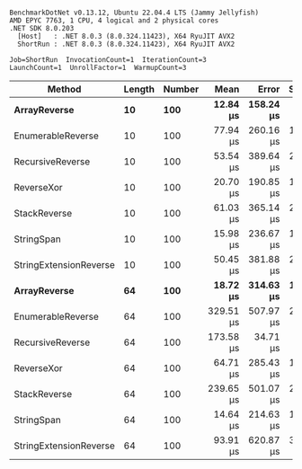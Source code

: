 ```

BenchmarkDotNet v0.13.12, Ubuntu 22.04.4 LTS (Jammy Jellyfish)
AMD EPYC 7763, 1 CPU, 4 logical and 2 physical cores
.NET SDK 8.0.203
  [Host]   : .NET 8.0.3 (8.0.324.11423), X64 RyuJIT AVX2
  ShortRun : .NET 8.0.3 (8.0.324.11423), X64 RyuJIT AVX2

Job=ShortRun  InvocationCount=1  IterationCount=3  
LaunchCount=1  UnrollFactor=1  WarmupCount=3  

```
| Method                 | Length | Number | Mean      | Error     | StdDev    | Median     | Min        | Max       | Allocated |
|----------------------- |------- |------- |----------:|----------:|----------:|-----------:|-----------:|----------:|----------:|
| **ArrayReverse**           | **10**     | **100**    |  **12.84 μs** | **158.24 μs** |  **8.674 μs** |   **7.915 μs** |   **7.745 μs** |  **22.85 μs** |  **10.09 KB** |
| EnumerableReverse      | 10     | 100    |  77.94 μs | 260.16 μs | 14.260 μs |  73.116 μs |  66.715 μs |  93.98 μs |  25.72 KB |
| RecursiveReverse       | 10     | 100    |  53.54 μs | 389.64 μs | 21.357 μs |  43.300 μs |  39.222 μs |  78.08 μs |  56.97 KB |
| ReverseXor             | 10     | 100    |  20.70 μs | 190.85 μs | 10.461 μs |  15.268 μs |  14.075 μs |  32.76 μs |  10.09 KB |
| StackReverse           | 10     | 100    |  61.03 μs | 365.14 μs | 20.014 μs |  54.753 μs |  44.914 μs |  83.44 μs |  31.19 KB |
| StringSpan             | 10     | 100    |  15.98 μs | 236.67 μs | 12.973 μs |   9.397 μs |   7.623 μs |  30.93 μs |   5.41 KB |
| StringExtensionReverse | 10     | 100    |  50.45 μs | 381.88 μs | 20.932 μs |  39.630 μs |  37.135 μs |  74.57 μs |  28.84 KB |
| **ArrayReverse**           | **64**     | **100**    |  **18.72 μs** | **314.63 μs** | **17.246 μs** |   **8.776 μs** |   **8.746 μs** |  **38.63 μs** |  **30.41 KB** |
| EnumerableReverse      | 64     | 100    | 329.51 μs | 507.97 μs | 27.843 μs | 321.302 μs | 306.695 μs | 360.54 μs |  59.31 KB |
| RecursiveReverse       | 64     | 100    | 173.58 μs |  34.71 μs |  1.903 μs | 172.832 μs | 172.171 μs | 175.75 μs | 710.88 KB |
| ReverseXor             | 64     | 100    |  64.71 μs | 285.43 μs | 15.646 μs |  61.885 μs |  50.664 μs |  81.57 μs |  30.41 KB |
| StackReverse           | 64     | 100    | 239.65 μs | 501.07 μs | 27.465 μs | 235.178 μs | 214.700 μs | 269.08 μs |  88.22 KB |
| StringSpan             | 64     | 100    |  14.64 μs | 214.63 μs | 11.764 μs |   8.034 μs |   7.664 μs |  28.22 μs |  15.56 KB |
| StringExtensionReverse | 64     | 100    |  93.91 μs | 620.87 μs | 34.032 μs |  78.685 μs |  70.150 μs | 132.90 μs |  68.69 KB |

